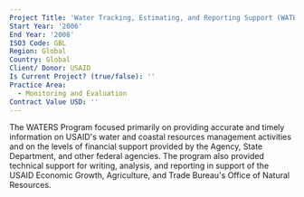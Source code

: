 ```yaml
---
Project Title: 'Water Tracking, Estimating, and Reporting Support (WATERS) Program'
Start Year: '2006'
End Year: '2008'
ISO3 Code: GBL
Region: Global
Country: Global
Client/ Donor: USAID
Is Current Project? (true/false): ''
Practice Area:
  - Monitoring and Evaluation
Contract Value USD: ''
---
```

The WATERS Program focused primarily on providing accurate and timely information on USAID's water and coastal resources management activities and on the levels of financial support provided by the Agency, State Department, and other federal agencies. The program also provided technical support for writing, analysis, and reporting in support of the USAID Economic Growth, Agriculture, and Trade Bureau's Office of Natural Resources.